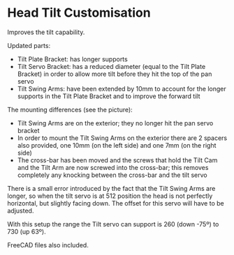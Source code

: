 Head Tilt Customisation
===============

Improves the tilt capability.

Updated parts:
- Tilt Plate Bracket: has longer supports
- Tilt Servo Bracket: has a reduced diameter (equal to the Tilt Plate Bracket) in order to allow more tilt before they hit the top of the pan servo
- Tilt Swing Arms: have been extended by 10mm to account for the longer supports in the Tilt Plate Bracket and to improve the forward tilt

The mounting differences (see the picture):
- Tilt Swing Arms are on the exterior; they no longer hit the pan servo bracket
- In order to mount the Tilt Swing Arms on the exterior there are 2 spacers also provided, one 10mm (on the left side) and one 7mm (on the right side)
- The cross-bar has been moved and the screws that hold the Tilt Cam and the Tilt Arm are now screwed into the cross-bar; this removes completely any knocking between the cross-bar and the tilt servo

There is a small error introduced by the fact that the Tilt Swing Arms are longer, so when the tilt servo is at 512 position the head is not perfectly horizontal, but slightly facing down. The offset for this servo will have to be adjusted.

With this setup the range the Tilt servo can support is 260 (down -75º) to 730 (up 63º). 

FreeCAD files also included.
